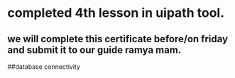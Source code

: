 # completed  4th lesson in uipath tool.
## we will complete this certificate before/on friday and submit it to our guide ramya mam. 
##database connectivity
